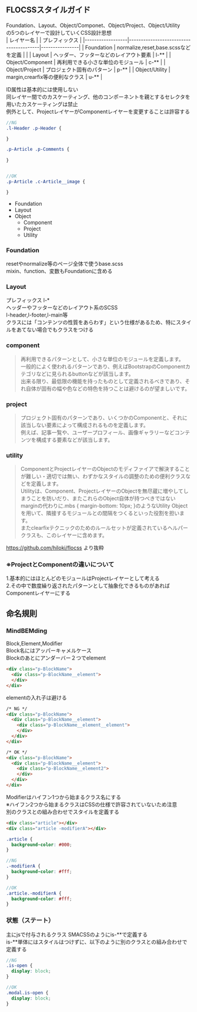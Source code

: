 ## FLOCSSスタイルガイド
Foundation、Layout、Object/Componet、Object/Project、Object/Utility  
の5つのレイヤーで設計していくCSS設計思想  
| レイヤー名       |                                        | プレフィックス |
|------------------|----------------------------------------|----------------|
| Foundation       | normalize,reset,base.scssなどを定義    |                |
| Layout           | ヘッダー、フッターなどのレイアウト要素 | l-**           |
| Object/Component | 再利用できる小さな単位のモジュール     | c-**           |
| Object/Project   | プロジェクト固有のパターン             | p-**           |
| Object/Utility   | margin,crearfix等の便利なクラス        | u-**           |

ID属性は基本的には使用しない  
同レイヤー間でのカスケーティング、他のコンポーネントを親とするセレクタを用いたカスケーティングは禁止  
例外として、ProjectレイヤーがComponentレイヤーを変更することは許容する
```scss
//NG
.l-Header .p-Header {

}

.p-Article .p-Comments {
  
}


//OK
.p-Article .c-Article__image {

}
```



- Foundation
- Layout
- Object
  - Component  
  - Project  
  - Utility  

### Foundation
resetやnormalize等のページ全体で使うbase.scss  
mixin、function、変数もFoundationに含める

### Layout
プレフィックス l-*  
ヘッダーやフッターなどのレイアウト系のSCSS  
l-header,l-footer,l-main等  
クラスには「コンテンツの性質をあらわす」という仕様があるため、特にスタイルをあてない場合でもクラスをつける  


### component
>再利用できるパターンとして、小さな単位のモジュールを定義します。  
>一般的によく使われるパターンであり、例えばBootstrapのComponentカテゴリなどに見られるbuttonなどが該当します。  
>出来る限り、最低限の機能を持ったものとして定義されるべきであり、それ自体が固有の幅や色などの特色を持つことは避けるのが望ましいです。  


### project
>プロジェクト固有のパターンであり、いくつかのComponentと、それに該当しない要素によって構成されるものを定義します。  
> 例えば、記事一覧や、ユーザープロフィール、画像ギャラリーなどコンテンツを構成する要素などが該当します。  


### utility
>ComponentとProjectレイヤーのObjectのモディファイアで解決することが難しい・適切では無い、わずかなスタイルの調整のための便利クラスなどを定義します。  
>Utilityは、Component、ProjectレイヤーのObjectを無尽蔵に増やしてしまうことを防いだり、またこれらのObject自体が持つべきではないmarginの代わりに.mbs { margin-bottom: 10px; }のようなUtility Objectを用いて、隣接するモジュールとの間隔をつくるといった役割を担います。  
>またclearfixテクニックのためのルールセットが定義されているヘルパークラスも、このレイヤーに含めます。  

https://github.com/hiloki/flocss より抜粋  

### ※ProjectとComponentの違いについて
1.基本的にはほとんどのモジュールはProjectレイヤーとして考える  
2.その中で数度繰り返されたパターンとして抽象化できるものがあればComponentレイヤーにする

## 命名規則
### MindBEMding  
Block,Element,Modifier  
Block名にはアッパーキャメルケース  
Blockのあとにアンダーバー２つでelement
```html
<div class="p-BlockName">
  <div class="p-BlockName__element">
  </div>
</div>
```

elementの入れ子は避ける
```html
/* NG */
<div class="p-BlockName">
  <div class="p-BlockName__element">
    <div class="p-BlockName__element__element">
    </div>
  </div>
</div>

/* OK */
<div class="p-BlockName">
  <div class="p-BlockName__element">
    <div class="p-BlockName__element2">
    </div>
  </div>
</div>
```

Modifierはハイフン1つから始まるクラス名にする  
※ハイフン2つから始まるクラスはCSSの仕様で許容されていないため注意  
別のクラスとの組み合わせでスタイルを定義する
```html
<div class="article"></div>
<div class="article -modifierA"></div>
```
```scss
.article {
  background-color: #000;
}

//NG
.-modifierA {
  background-color: #fff;
}

//OK
.article.-modifierA {
  background-color: #fff;
}
```



### 状態（ステート）
主にjsで付与されるクラス
SMACSSのようにis-**で定義する  
is-**単体にはスタイルはつけずに、以下のように別のクラスとの組み合わせで定義する

```scss
//NG
.is-open {
  display: block;
}

//OK
.modal.is-open {
  display: block;
}
```

